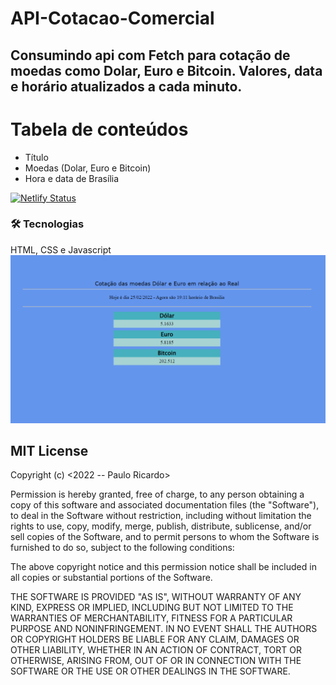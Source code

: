 # API-Cotacao-Comercial

<h2>Consumindo api com Fetch para cotação de moedas como  
Dolar, Euro e Bitcoin.
Valores, data e horário atualizados a cada minuto.</h2>

<h2 Status:  🚀 Concluído .</h2>
 
Tabela de conteúdos
=================
<!--ts-->
   * Título
   * Moedas (Dolar, Euro e Bitcoin)
   * Hora e data de Brasília  
<!--te-->

[![Netlify Status](https://api.netlify.com/api/v1/badges/58fbac56-8412-4a46-a92f-1ea824384880/deploy-status)](https://app.netlify.com/sites/api-cotacao-moeda/deploys)

### 🛠 Tecnologias
HTML, CSS e Javascript
<br>
<img src=https://github.com/Rodrigues-PauloRicardo/API-Cotacao-Comercial/blob/main/capturaImg.png>
<br>


<h2>MIT License</h2>
Copyright (c) <2022 -- Paulo Ricardo>

Permission is hereby granted, free of charge, to any person obtaining a copy
of this software and associated documentation files (the "Software"), to deal
in the Software without restriction, including without limitation the rights
to use, copy, modify, merge, publish, distribute, sublicense, and/or sell
copies of the Software, and to permit persons to whom the Software is
furnished to do so, subject to the following conditions:

The above copyright notice and this permission notice shall be included in all
copies or substantial portions of the Software.

THE SOFTWARE IS PROVIDED "AS IS", WITHOUT WARRANTY OF ANY KIND, EXPRESS OR
IMPLIED, INCLUDING BUT NOT LIMITED TO THE WARRANTIES OF MERCHANTABILITY,
FITNESS FOR A PARTICULAR PURPOSE AND NONINFRINGEMENT. IN NO EVENT SHALL THE
AUTHORS OR COPYRIGHT HOLDERS BE LIABLE FOR ANY CLAIM, DAMAGES OR OTHER
LIABILITY, WHETHER IN AN ACTION OF CONTRACT, TORT OR OTHERWISE, ARISING FROM,
OUT OF OR IN CONNECTION WITH THE SOFTWARE OR THE USE OR OTHER DEALINGS IN THE
SOFTWARE.
